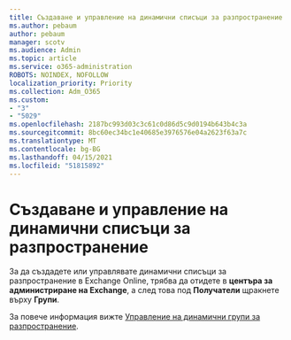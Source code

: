```yaml
---
title: Създаване и управление на динамични списъци за разпространение
ms.author: pebaum
author: pebaum
manager: scotv
ms.audience: Admin
ms.topic: article
ms.service: o365-administration
ROBOTS: NOINDEX, NOFOLLOW
localization_priority: Priority
ms.collection: Adm_O365
ms.custom:
- "3"
- "5029"
ms.openlocfilehash: 2187bc993d03c3c61c0d86d5c9d0194b643b4c3a
ms.sourcegitcommit: 8bc60ec34bc1e40685e3976576e04a2623f63a7c
ms.translationtype: MT
ms.contentlocale: bg-BG
ms.lasthandoff: 04/15/2021
ms.locfileid: "51815892"
---
```

# <a name="creating-and-managing-dynamic-distribution-lists"></a>Създаване и управление на динамични списъци за разпространение

За да създадете или управлявате динамични списъци за разпространение в Exchange Online, трябва да отидете в **центъра за администриране на Exchange**, а след това под **Получатели** щракнете върху **Групи**.

За повече информация вижте [Управление на динамични групи за разпространение](https://docs.microsoft.com/exchange/recipients-in-exchange-online/manage-dynamic-distribution-groups/manage-dynamic-distribution-groups).
